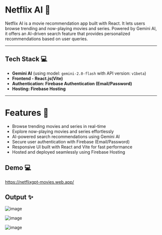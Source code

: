 # **Netflix AI** 🚀
Netflix AI is a movie recommendation app built with React. It lets users browse trending and now-playing movies and series. Powered by Gemini AI, it offers an AI-driven search feature that provides personalized recommendations based on user queries.

---

## **Tech Stack** 💻

- **Gemini AI** (using model: `gemini-2.0-flash` with API version: `v1beta`)
- **Frontend - React.js(Vite)**
- **Authentication: Firebase Authentication (Email/Password)**
- **Hosting: Firebase Hosting**

---

# **Features** 🚀

- Browse trending movies and series in real-time  
- Explore now-playing movies and series effortlessly  
- AI-powered search recommendations using Gemini AI  
- Secure user authentication with Firebase (Email/Password)  
- Responsive UI built with React and Vite for fast performance  
- Hosted and deployed seamlessly using Firebase Hosting

## **Demo** 💻

https://netflixgpt-movies.web.app/

## **Output** ✨

![image](https://github.com/user-attachments/assets/aada5a49-bd38-4f11-95ff-5d5795f14d3c)

![image](https://github.com/user-attachments/assets/28c5a84d-15a7-4c5a-9def-ce7efb49d0d1)

![image](https://github.com/user-attachments/assets/261e1409-d3bf-457d-8cee-72d436ad75f4)

